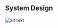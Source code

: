 ## System Design    

![alt text](https://github.com/kckoh/gospel-nursery-frontend/blob/main/frontend-system-design.svg?raw=true)

